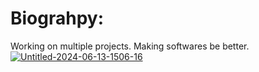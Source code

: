 # Biograhpy:
Working on multiple projects. Making softwares be better.
<a href="https://ibb.co/cbCYqY7"><img src="https://i.ibb.co/PT9DkDf/Untitled-2024-06-13-1506-16.png" alt="Untitled-2024-06-13-1506-16" border="0"></a>
